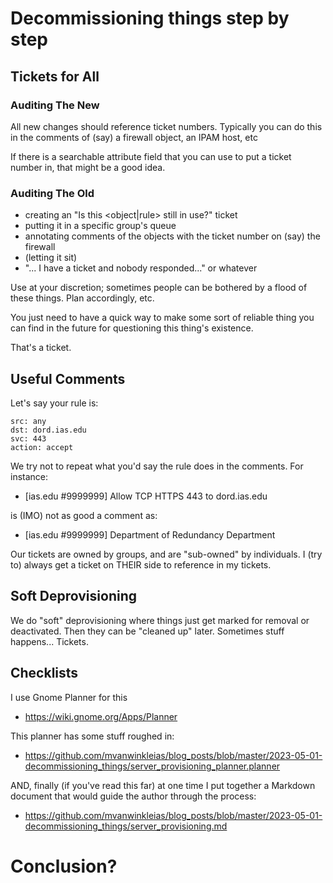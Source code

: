 # Decommissioning things step by step

## Tickets for All

### Auditing The New

All new changes should reference ticket numbers.  Typically you can do this
in the comments of (say) a firewall object, an IPAM host, etc

If there is a searchable attribute field that you can use to put a ticket number
in, that might be a good idea.

### Auditing The Old

* creating an "Is this <object|rule> still in use?" ticket
* putting it in a specific group's queue
* annotating comments of the objects with the ticket number on (say) the firewall
* (letting it sit)
* "... I have a ticket and nobody responded..." or whatever

Use at your discretion; sometimes people can be bothered by a flood of these things.  Plan accordingly, etc.

You just need to have a quick way to make some sort of reliable thing you can find in the future
for questioning this thing's existence.

That's a ticket.

## Useful Comments

Let's say your rule is:

```
src: any
dst: dord.ias.edu
svc: 443
action: accept
```

We try not to repeat what you'd say the rule does in the comments.  For instance:

* \[ias.edu #9999999\] Allow TCP HTTPS 443 to dord.ias.edu

is (IMO) not as good a comment as:

* \[ias.edu #9999999\] Department of Redundancy Department

Our tickets are owned by groups, and are "sub-owned" by individuals.  I (try to) always get a ticket on THEIR side to reference in my tickets.

## Soft Deprovisioning

We do "soft" deprovisioning where things just get marked for removal or deactivated.
Then they can be "cleaned up" later.  Sometimes stuff happens...  Tickets.

## Checklists

I use Gnome Planner for this

* https://wiki.gnome.org/Apps/Planner

This planner has some stuff roughed in:

* https://github.com/mvanwinkleias/blog_posts/blob/master/2023-05-01-decommissioning_things/server_provisioning_planner.planner

AND, finally (if you've read this far) at one time I put together a Markdown document
that would guide the author through the process:

* https://github.com/mvanwinkleias/blog_posts/blob/master/2023-05-01-decommissioning_things/server_provisioning.md

# Conclusion?




